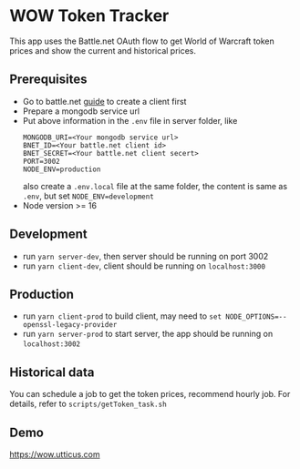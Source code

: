 # WOW Token Tracker
This app uses the Battle.net OAuth flow to get World of Warcraft token prices and show the current and historical prices.

## Prerequisites
- Go to battle.net [guide](https://develop.battle.net/documentation/guides/getting-started) to create a client first
- Prepare a mongodb service url
- Put above information in the `.env` file in server folder, like
  ```
  MONGODB_URI=<Your mongodb service url>
  BNET_ID=<Your battle.net client id>
  BNET_SECRET=<Your battle.net client secert>
  PORT=3002
  NODE_ENV=production
  ```
  also create a `.env.local` file at the same folder, the content is same as `.env`, but set `NODE_ENV=development`
- Node version >= 16

## Development
- run `yarn server-dev`, then server should be running on port 3002
- run `yarn client-dev`, client should be running on `localhost:3000`

## Production
- run `yarn client-prod` to build client, may need to `set NODE_OPTIONS=--openssl-legacy-provider`
- run `yarn server-prod` to start server, the app should be running on `localhost:3002`

## Historical data
You can schedule a job to get the token prices, recommend hourly job. For details, refer to `scripts/getToken_task.sh`

## Demo
<a href="https://wow.utticus.com/" target="_blank">https://wow.utticus.com</a>
